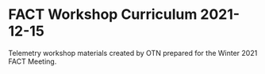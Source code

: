 # FACT Workshop Curriculum 2021-12-15
Telemetry workshop materials created by OTN prepared for the Winter 2021 FACT Meeting.
